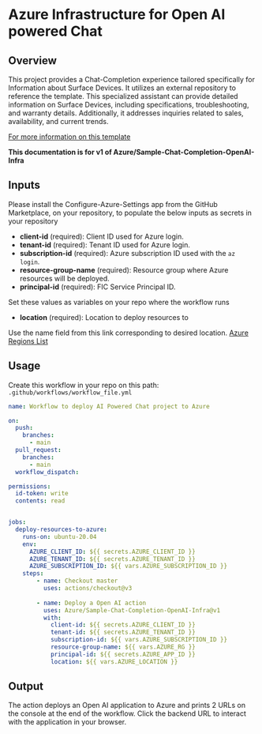 # Azure Infrastructure for Open AI powered Chat

## Overview

This project provides a Chat-Completion experience tailored specifically for Information about Surface Devices. It utilizes an external repository to reference the template. This specialized assistant can provide detailed information on Surface Devices, including specifications, troubleshooting, and warranty details. Additionally, it addresses inquiries related to sales, availability, and current trends.

[For more information on this template](https://github.com/Azure-Samples/openai/tree/main/End_to_end_Solutions/AOAISearchDemo)

**This documentation is for v1 of Azure/Sample-Chat-Completion-OpenAI-Infra**

## Inputs

Please install the Configure-Azure-Settings app from the GitHub Marketplace, on your repository, to populate the below inputs as secrets in your repository
- **client-id** (required): Client ID used for Azure login.
- **tenant-id** (required): Tenant ID used for Azure login.
- **subscription-id** (required): Azure subscription ID used with the `az login`.
- **resource-group-name** (required): Resource group where Azure resources will be deployed.
- **principal-id** (required): FIC Service Principal ID.


Set these values as variables on your repo where the workflow runs

- **location** (required): Location to deploy resources to

Use the name field from this link corresponding to desired location. [Azure Regions List](https://gist.github.com/ausfestivus/04e55c7d80229069bf3bc75870630ec8)

## Usage

Create this workflow in your repo on this path: `.github/workflows/workflow_file.yml`

```yaml
name: Workflow to deploy AI Powered Chat project to Azure

on:
  push:
    branches:
      - main
  pull_request:
    branches:
      - main
  workflow_dispatch:

permissions:
  id-token: write
  contents: read


jobs:
  deploy-resources-to-azure:
    runs-on: ubuntu-20.04
    env:
      AZURE_CLIENT_ID: ${{ secrets.AZURE_CLIENT_ID }}
      AZURE_TENANT_ID: ${{ secrets.AZURE_TENANT_ID }}
      AZURE_SUBSCRIPTION_ID: ${{ vars.AZURE_SUBSCRIPTION_ID }}
    steps:
        - name: Checkout master
          uses: actions/checkout@v3
          
        - name: Deploy a Open AI action
          uses: Azure/Sample-Chat-Completion-OpenAI-Infra@v1
          with:
            client-id: ${{ secrets.AZURE_CLIENT_ID }}
            tenant-id: ${{ secrets.AZURE_TENANT_ID }}
            subscription-id: ${{ vars.AZURE_SUBSCRIPTION_ID }}
            resource-group-name: ${{ vars.AZURE_RG }}
            principal-id: ${{ secrets.AZURE_APP_ID }}
            location: ${{ vars.AZURE_LOCATION }}
```
## Output

The action deploys an Open AI application to Azure and prints 2 URLs on the console at the end of the workflow. Click the backend URL to interact with the application in your browser.



        
